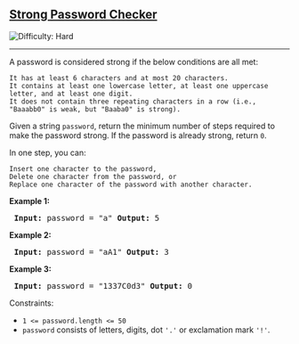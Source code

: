 <h2><a href="https://leetcode.com/problems/strong-password-checker/">Strong Password Checker</a></h2>  
<img src='https://img.shields.io/badge/Difficulty-Hard-red' alt='Difficulty: Hard' />
<hr>

<p>A password is considered strong if the below conditions are all met:</p>

    It has at least 6 characters and at most 20 characters.
    It contains at least one lowercase letter, at least one uppercase letter, and at least one digit.
    It does not contain three repeating characters in a row (i.e., "Baaabb0" is weak, but "Baaba0" is strong).

<p>Given a string <code>password</code>, return the minimum number of steps required to make the password strong. If the password is already strong, return <code>0</code>.</p> <p>In one step, you can:</p>

    Insert one character to the password,
    Delete one character from the password, or
    Replace one character of the password with another character.

<strong class="example">Example 1:</strong>
<pre> <strong>Input:</strong> password = "a" <strong>Output:</strong> 5 </pre>
<strong class="example">Example 2:</strong>
<pre> <strong>Input:</strong> password = "aA1" <strong>Output:</strong> 3 </pre>
<strong class="example">Example 3:</strong>
<pre> <strong>Input:</strong> password = "1337C0d3" <strong>Output:</strong> 0 </pre>
Constraints:
<ul> <li><code>1 <= password.length <= 50</code></li> <li><code>password</code> consists of letters, digits, dot <code>'.'</code> or exclamation mark <code>'!'</code>.</li> </ul>

